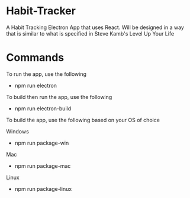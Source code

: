 # Habit-Tracker

A Habit Tracking Electron App that uses React. Will be designed in a way that is similar to what is specified in Steve Kamb's Level Up Your Life

# Commands

To run the app, use the following
* npm run electron

To build then run the app, use the following
* npm run electron-build

To build the app, use the following based on your OS of choice

Windows
* npm run package-win

Mac
* npm run package-mac

Linux
* npm run package-linux

